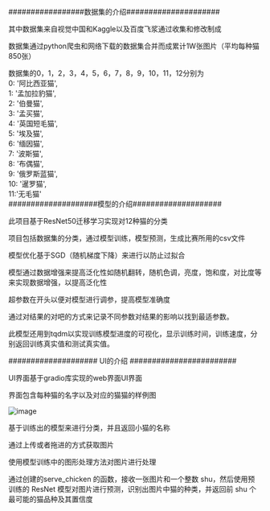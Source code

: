 #################数据集的介绍#####################  
  
其中数据集来自视觉中国和Kaggle以及百度飞浆通过收集和修改制成    
  
数据集通过python爬虫和网络下载的数据集合并而成累计1W张图片（平均每种猫850张）
  
数据集的0，1，2，3，4，5，6，7，8，9，10，11，12分别为    
    0: '阿比西亚猫',                   
    1: '孟加拉豹猫',    
    2: '伯曼猫',     
    3: '孟买猫',    
    4: '英国短毛猫',     
    5: '埃及猫',    
    6: '缅因猫',    
    7: '波斯猫',     
    8: '布偶猫',                            
    9: '俄罗斯蓝猫',      
    10: '暹罗猫',               
    11:'无毛猫'    
####################模型的介绍####################   
  
此项目基于ResNet50迁移学习实现对12种猫的分类        
  
项目包括数据集的分类，通过模型训练，模型预测，生成比赛所用的csv文件    
  
模型优化基于SGD（随机梯度下降）来进行以防止过拟合     
  
模型通过数据增强来提高泛化性如随机翻转，随机色调，亮度，饱和度，对比度等来实现数据增强，以提高泛化性    
  
超参数在开头以便对模型进行调参，提高模型准确度     
  
通过对结果的对吧的方式来记录不同参数对结果的影响以找到最适参数。  
  
此模型还用到tqdm以实现训练模型进度的可视化，显示训练时间，训练速度，分别返回训练真实值和测试真实值。  
  
#################### UI的介绍 ########################  
    
UI界面基于gradio库实现的web界面UI界面  
  
界面包含每种猫的名字以及对应的猫猫的样例图  
  
![image](https://github.com/Asuka-708/cat_12/assets/152284289/f186ab8f-249a-4351-852f-c548adc302bc)  
  
基于训练出的模型来进行分类，并且返回小猫的名称  
  
通过上传或者拖进的方式获取图片    
  
使用模型训练中的图形处理方法对图片进行处理  
  
通过创建的serve_chicken 的函数，接收一张图片和一个整数 shu，然后使用预训练的 ResNet 模型对图片进行预测，识别出图片中猫的种类，并返回前 shu 个最可能的猫品种及其置信度  
